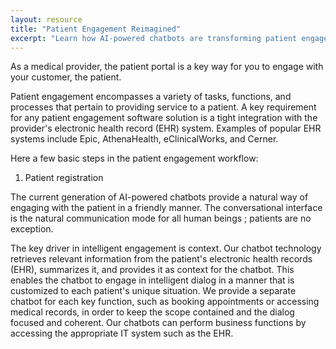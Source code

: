 ```yaml
---
layout: resource
title: "Patient Engagement Reimagined"
excerpt: "Learn how AI-powered chatbots are transforming patient engagement in modern healthcare practices."
---
```



As a medical provider, the patient portal is a key way for you to engage with your customer, the patient. 

<!--more-->

Patient engagement encompasses a variety of tasks, functions, and processes that pertain to providing service to a patient. A key requirement for any patient engagement software solution is a tight integration with the provider's electronic health record (EHR) system. Examples of popular EHR systems include Epic, AthenaHealth, eClinicalWorks, and Cerner. 

Here a few basic steps in the patient engagement workflow:

1. Patient registration

The current generation of AI-powered chatbots provide a natural way of engaging with the patient in a friendly manner. The conversational interface is the natural communication mode for all human beings ; patients are no exception. 

The key driver in intelligent engagement is context. Our chatbot technology retrieves relevant information from the patient's electronic health records (EHR), summarizes it, and provides it as context for the chatbot. This enables the chatbot to engage in intelligent dialog in a manner that is customized to each patient's unique situation. We provide a separate chatbot for each key function, such as booking appointments or accessing medical records, in order to keep the scope contained and the dialog focused and coherent. Our chatbots can perform business functions by accessing the appropriate IT system such as the EHR.

